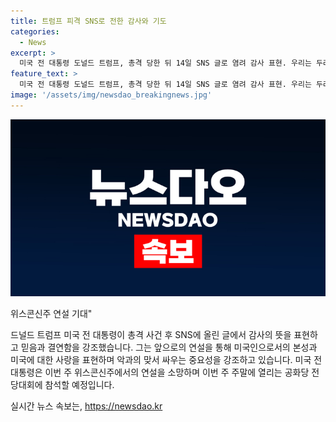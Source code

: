 ```yaml
---
title: 트럼프 피격 SNS로 전한 감사와 기도
categories:
  - News
excerpt: >
  미국 전 대통령 도널드 트럼프, 총격 당한 뒤 14일 SNS 글로 염려 감사 표현. 우리는 두려워하지 않을 것이라며 믿음 회복력 유지, 악에 저항 강조. 미국인으로서 단결해 악에 승리하지 않도록 당부. 위스콘신주 연설 기대 표명. 전날 총격 당한 후 병원 응급처치 받고 영남 이동. 15일부터 전당대회 참석 예정.
feature_text: >
  미국 전 대통령 도널드 트럼프, 총격 당한 뒤 14일 SNS 글로 염려 감사 표현. 우리는 두려워하지 않을 것이라며 믿음 회복력 유지, 악에 저항 강조. 미국인으로서 단결해 악에 승리하지 않도록 당부. 위스콘신주 연설 기대 표명. 전날 총격 당한 후 병원 응급처치 받고 영남 이동. 15일부터 전당대회 참석 예정.
image: '/assets/img/newsdao_breakingnews.jpg'
---
```


<p><img src="/assets/img/newsdao_breakingnews.jpg" alt="pcversion 속보" /></p>

<p>위스콘신주 연설 기대"</p>

<p>드널드 트럼프 미국 전 대통령이 총격 사건 후 SNS에 올린 글에서 감사의 뜻을 표현하고 믿음과 결연함을 강조했습니다. 그는 앞으로의 연설을 통해 미국인으로서의 본성과 미국에 대한 사랑을 표현하며 악과의 맞서 싸우는 중요성을 강조하고 있습니다. 미국 전 대통령은 이번 주 위스콘신주에서의 연설을 소망하며 이번 주 주말에 열리는 공화당 전당대회에 참석할 예정입니다.</p>
실시간 뉴스 속보는, <a href="https://newsdao.kr" rel="dofollow">https://newsdao.kr</a>


